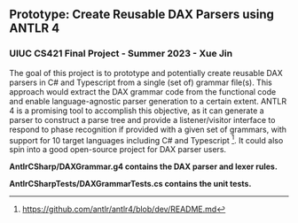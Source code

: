 ## Prototype: Create Reusable DAX Parsers using ANTLR 4
### UIUC CS421 Final Project - Summer 2023 - Xue Jin

The goal of this project is to prototype and potentially create reusable DAX parsers in C# and Typescript from a single (set of) grammar file(s). This approach would extract the DAX grammar code from the functional code and enable language-agnostic parser generation to a certain extent. ANTLR 4 is a promising tool to accomplish this objective, as it can generate a parser to construct a parse tree and provide a listener/visitor interface to respond to phase recognition if provided with a given set of grammars, with support for 10 target languages including C# and Typescript [^1]. It could also spin into a good open-source project for DAX parser users.

**AntlrCSharp/DAXGrammar.g4 contains the DAX parser and lexer rules.**

**AntlrCSharpTests/DAXGrammarTests.cs contains the unit tests.**

[^1]: https://github.com/antlr/antlr4/blob/dev/README.md
